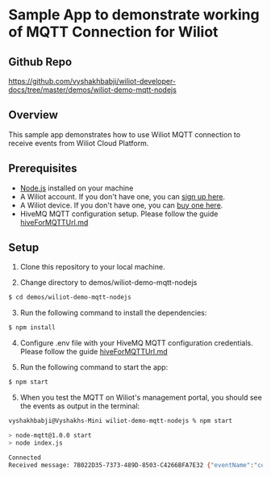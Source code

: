 # Sample App to demonstrate working of MQTT Connection for Wiliot

## Github Repo

https://github.com/vyshakhbabji/wiliot-developer-docs/tree/master/demos/wiliot-demo-mqtt-nodejs

## Overview

This sample app demonstrates how to use Wiliot MQTT connection to receive events from Wiliot Cloud Platform.

## Prerequisites

- [Node.js](https://nodejs.org/en/download/) installed on your machine
- A Wiliot account. If you don't have one, you can [sign up here](https://wiliot.com/).
- A Wiliot device. If you don't have one, you can [buy one here](https://wiliot.com/).
- HiveMQ MQTT configuration setup. Please follow the guide [hiveForMQTTUrl.md](/mqtt/hiveForMQTTUrl.md)

## Setup

1. Clone this repository to your local machine.

2. Change directory to demos/wiliot-demo-mqtt-nodejs

```bash
$ cd demos/wiliot-demo-mqtt-nodejs
```

3. Run the following command to install the dependencies:

```bash
$ npm install
```

4. Configure .env file with your HiveMQ MQTT configuration credentials. Please follow the guide [hiveForMQTTUrl.md](hiveForMQTTUrl.md)



4. Run the following command to start the app:

```bash
$ npm start
```

5. When you test the MQTT on Wiliot's management portal, you should see the events as output in the terminal:

```sh
vyshakhbabji@Vyshakhs-Mini wiliot-demo-mqtt-nodejs % npm start

> node-mqtt@1.0.0 start
> node index.js

Connected
Received message: 7B022D35-7373-489D-8503-C4266BFA7E32 {"eventName":"connectivity","value":"0","startTime":"1676000191728","endTime":"0","ownerId":"607737204301","createdOn":"1676000191986","assetId":"7B022D35-7373-489D-8503-C4266BFA7E32","categoryID":"12","confidence":"1.00","keySet":"[(key:connectivity,value:0)]"}
```
